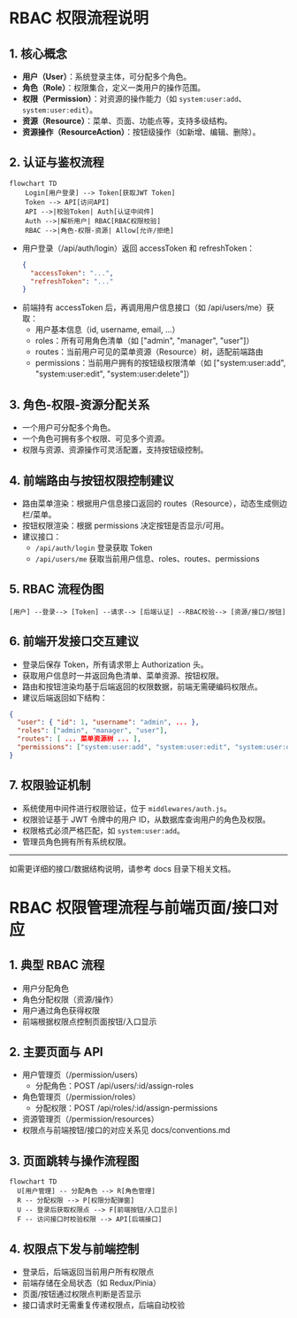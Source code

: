 # RBAC 权限流程说明

## 1. 核心概念

- **用户（User）**：系统登录主体，可分配多个角色。
- **角色（Role）**：权限集合，定义一类用户的操作范围。
- **权限（Permission）**：对资源的操作能力（如 `system:user:add`、`system:user:edit`）。
- **资源（Resource）**：菜单、页面、功能点等，支持多级结构。
- **资源操作（ResourceAction）**：按钮级操作（如新增、编辑、删除）。

## 2. 认证与鉴权流程

```mermaid
flowchart TD
    Login[用户登录] --> Token[获取JWT Token]
    Token --> API[访问API]
    API -->|校验Token| Auth[认证中间件]
    Auth -->|解析用户| RBAC[RBAC权限校验]
    RBAC -->|角色-权限-资源| Allow[允许/拒绝]
```

- 用户登录（/api/auth/login）返回 accessToken 和 refreshToken：
  ```json
  {
    "accessToken": "...",
    "refreshToken": "..."
  }
  ```
- 前端持有 accessToken 后，再调用用户信息接口（如 /api/users/me）获取：
  - 用户基本信息（id, username, email, ...）
  - roles：所有可用角色清单（如 ["admin", "manager", "user"]）
  - routes：当前用户可见的菜单资源（Resource）树，适配前端路由
  - permissions：当前用户拥有的按钮级权限清单（如 ["system:user:add", "system:user:edit", "system:user:delete"]）

## 3. 角色-权限-资源分配关系

- 一个用户可分配多个角色。
- 一个角色可拥有多个权限、可见多个资源。
- 权限与资源、资源操作可灵活配置，支持按钮级控制。

## 4. 前端路由与按钮权限控制建议

- 路由菜单渲染：根据用户信息接口返回的 routes（Resource），动态生成侧边栏/菜单。
- 按钮权限渲染：根据 permissions 决定按钮是否显示/可用。
- 建议接口：
  - `/api/auth/login` 登录获取 Token
  - `/api/users/me` 获取当前用户信息、roles、routes、permissions

## 5. RBAC 流程伪图

```text
[用户] --登录--> [Token] --请求--> [后端认证] --RBAC校验--> [资源/接口/按钮]
```

## 6. 前端开发接口交互建议

- 登录后保存 Token，所有请求带上 Authorization 头。
- 获取用户信息时一并返回角色清单、菜单资源、按钮权限。
- 路由和按钮渲染均基于后端返回的权限数据，前端无需硬编码权限点。
- 建议后端返回如下结构：

```json
{
  "user": { "id": 1, "username": "admin", ... },
  "roles": ["admin", "manager", "user"],
  "routes": [ ... 菜单资源树 ... ],
  "permissions": ["system:user:add", "system:user:edit", "system:user:delete", ...]
}
```

## 7. 权限验证机制

- 系统使用中间件进行权限验证，位于 `middlewares/auth.js`。
- 权限验证基于 JWT 令牌中的用户 ID，从数据库查询用户的角色及权限。
- 权限格式必须严格匹配，如 `system:user:add`。
- 管理员角色拥有所有系统权限。

---

如需更详细的接口/数据结构说明，请参考 docs 目录下相关文档。

# RBAC 权限管理流程与前端页面/接口对应

## 1. 典型 RBAC 流程

- 用户分配角色
- 角色分配权限（资源/操作）
- 用户通过角色获得权限
- 前端根据权限点控制页面按钮/入口显示

## 2. 主要页面与 API

- 用户管理页（/permission/users）
  - 分配角色：POST /api/users/:id/assign-roles
- 角色管理页（/permission/roles）
  - 分配权限：POST /api/roles/:id/assign-permissions
- 资源管理页（/permission/resources）
- 权限点与前端按钮/接口的对应关系见 docs/conventions.md

## 3. 页面跳转与操作流程图

```mermaid
flowchart TD
  U[用户管理] -- 分配角色 --> R[角色管理]
  R -- 分配权限 --> P[权限分配弹窗]
  U -- 登录后获取权限点 --> F[前端按钮/入口显示]
  F -- 访问接口时校验权限 --> API[后端接口]
```

## 4. 权限点下发与前端控制

- 登录后，后端返回当前用户所有权限点
- 前端存储在全局状态（如 Redux/Pinia）
- 页面/按钮通过权限点判断是否显示
- 接口请求时无需重复传递权限点，后端自动校验
